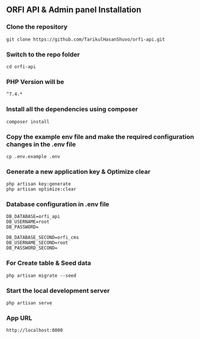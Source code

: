## ORFI API & Admin panel Installation

### Clone the repository

    git clone https://github.com/TarikulHasanShuvo/orfi-api.git

### Switch to the repo folder

    cd orfi-api

### PHP Version will be

    ^7.4.*

### Install all the dependencies using composer

    composer install

### Copy the example env file and make the required configuration changes in the .env file

    cp .env.example .env

### Generate a new application key & Optimize clear

    php artisan key:generate
    php artisan optimize:clear


### Database configuration in .env file

    DB_DATABASE=orfi_api
    DB_USERNAME=root
    DB_PASSWORD=

    DB_DATABASE_SECOND=orfi_cms
    DB_USERNAME_SECOND=root
    DB_PASSWORD_SECOND=


### For Create table & Seed data

    php artisan migrate --seed


### Start the local development server

    php artisan serve



### App URL

    http://localhost:8000
